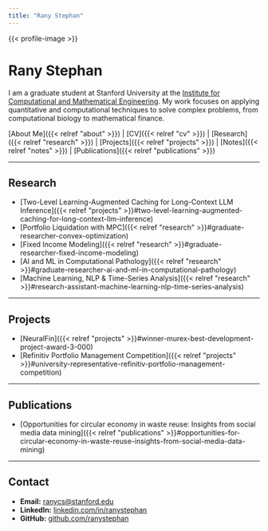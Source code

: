 ```yaml
---
title: "Rany Stephan"
---
```


{{< profile-image >}}

# Rany Stephan

I am a graduate student at Stanford University at the [Institute for Computational and Mathematical Engineering](https://icme.stanford.edu/). My work focuses on applying quantitative and computational techniques to solve complex problems, from computational biology to mathematical finance. 

[About Me]({{< relref "about" >}}) | [CV]({{< relref "cv" >}}) | [Research]({{< relref "research" >}}) | [Projects]({{< relref "projects" >}}) | [Notes]({{< relref "notes" >}}) | [Publications]({{< relref "publications" >}})

---

## Research

*   [Two-Level Learning-Augmented Caching for Long-Context LLM Inference]({{< relref "projects" >}}#two-level-learning-augmented-caching-for-long-context-llm-inference)
*   [Portfolio Liquidation with MPC]({{< relref "research" >}}#graduate-researcher-convex-optimization)
*   [Fixed Income Modeling]({{< relref "research" >}}#graduate-researcher-fixed-income-modeling)
*   [AI and ML in Computational Pathology]({{< relref "research" >}}#graduate-researcher-ai-and-ml-in-computational-pathology)
*   [Machine Learning, NLP & Time-Series Analysis]({{< relref "research" >}}#research-assistant-machine-learning-nlp-time-series-analysis)

---

## Projects

*   [NeuralFin]({{< relref "projects" >}}#winner-murex-best-development-project-award-3-000)
*   [Refinitiv Portfolio Management Competition]({{< relref "projects" >}}#university-representative-refinitiv-portfolio-management-competition)

---

## Publications

*   [Opportunities for circular economy in waste reuse: Insights from social media data mining]({{< relref "publications" >}}#opportunities-for-circular-economy-in-waste-reuse-insights-from-social-media-data-mining)

---

## Contact

*   **Email:** [ranycs@stanford.edu](mailto:ranycs@stanford.edu)
*   **LinkedIn:** [linkedin.com/in/ranystephan](https://www.linkedin.com/in/ranystephan)
*   **GitHub:** [github.com/ranystephan](https://github.com/ranystephan)
